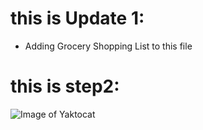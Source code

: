 # this is Update 1: 
- Adding Grocery Shopping List to this file

# this is step2:
![Image of Yaktocat](https://octodex.github.com/images/yaktocat.png)
